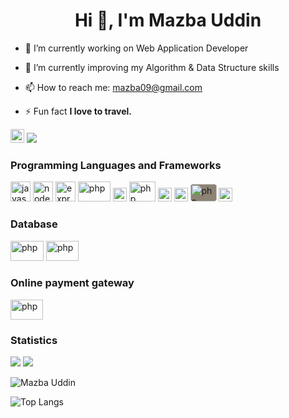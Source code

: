 <h1 align="center">Hi 👋, I'm Mazba Uddin</h1>

- 🔭 I’m currently working on Web Application Developer

- 🌱 I’m currently improving my Algorithm & Data Structure skills

- 📫 How to reach me: <a href="mailto:mazba09@gmail.com"> mazba09@gmail.com</a>

- ⚡ Fun fact **I love to travel.**

<a href="https://www.linkedin.com/in/mazba-uddin-1155b1b3" target="blank"><img src="https://cdn.jsdelivr.net/npm/simple-icons@3.0.1/icons/linkedin.svg" alt="Mazba Uddin" height="22" width="22" /></a>
![](https://komarev.com/ghpvc/?username=mazba07&color=138D75&style=flat+square&label=Total+views)


### Programming Languages and Frameworks
<p align="left">
<img src="https://www.vectorlogo.zone/logos/javascript/javascript-icon.svg" alt="javascript" width="32" height="32"/> 
<img src="https://www.vectorlogo.zone/logos/nodejs/nodejs-icon.svg" alt="node.js" width="32" height="32"/> 
<img src="https://img.icons8.com/?size=100&id=PZQVBAxaueDJ&format=png&color=000000" alt="express" width="32" height="32"/> 
<img src="https://www.vectorlogo.zone/logos/angular/angular-ar21.svg" alt="php" width="52" height="32"/> 
<img src="https://www.vectorlogo.zone/logos/socketio/socketio-ar21.svg" alt="php" width="22" height="22"/> 

<img src="https://www.vectorlogo.zone/logos/php/php-ar21.svg" alt="php" width="42" height="32"/> 
<img src="https://www.vectorlogo.zone/logos/w3_html5/w3_html5-icon.svg" alt="html" width="22" height="22"/> 
<img src="https://www.vectorlogo.zone/logos/w3_css/w3_css-icon.svg" alt="php" width="22" height="22"/> 
<img src="https://www.vectorlogo.zone/logos/getbootstrap/getbootstrap-ar21.svg" alt="php" width="42" height="28" style="background-color: #8c8373; border-radius: 15%;"/> 


<img src="https://www.vectorlogo.zone/logos/jquery/jquery-ar21.svg" alt="php" width="22" height="22"/> 
</p>

### Database
<p>
  <img src="https://www.vectorlogo.zone/logos/mysql/mysql-horizontal.svg" alt="php" width="53" height="32"/> 
  <img src="https://www.vectorlogo.zone/logos/firebase/firebase-ar21.svg" alt="php" width="52" height="32"/> 
</p>

### Online payment gateway
<p>
  <img src="https://www.vectorlogo.zone/logos/stripe/stripe-ar21.svg" alt="php" width="52" height="32"/> 
</p>


<!-- **Stats :**  Showing a github Ranking in BD  -->
<!-- [![Asif's github ranking](https://github-readme-ranking.vercel.app/api/rank?username=Asifnewaz&country_code=bangladesh&theme=dark)](https://github.com/Muhammadsher/github-readme-ranking) -->


### Statistics
<img src="https://github-readme-stats.vercel.app/api/top-langs/?username=mazba07&theme=dark&hide_langs_below=1" />
<img src="https://github-readme-stats.vercel.app/api?username=mazba07&&show_icons=true&title_color=ffffff&icon_color=a4c639&text_color=daf7dc&bg_color=151515">

<p><img align="center" src="https://github-readme-streak-stats.herokuapp.com/?user=mazba07&" alt="Mazba Uddin"/></p>

![Top Langs](https://github-readme-stats.vercel.app/api/top-langs/?username=mazba07&theme=tokyonight) 
